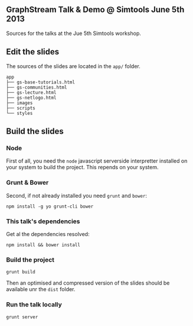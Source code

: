 ## GraphStream Talk & Demo @ Simtools June 5th 2013

Sources for the talks at the Jue 5th Simtools workshop. 

## Edit the slides

The sources of the slides are located in the ```app/``` folder. 


	app
	├── gs-base-tutorials.html
	├── gs-communities.html
	├── gs-lecture.html
	├── gs-netlogo.html
	├── images
	├── scripts
	└── styles

## Build the slides

### Node

First of all, you need the ```node``` javascript serverside interpretter installed on your system to build the project. This repends on your system. 

### Grunt & Bower

Second, if not already installed you need ```grunt``` and ```bower```:

```
npm install -g yo grunt-cli bower
```

### This talk's dependencies

Get al the dependencies resolved:

```
npm install && bower install 
```

### Build the project

```
grunt build
```

Then an optimised and compressed version of the slides should be available unr the ```dist``` folder.

### Run the talk locally

```
grunt server
```

